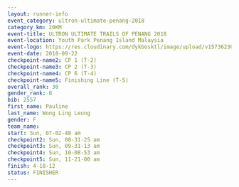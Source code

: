 ```yaml
---
layout: runner-info 
event_category: ultron-ultimate-penang-2018 
category_km: 20KM 
event-title: ULTRON ULTIMATE TRAILS OF PENANG 2018 
event-location: Youth Park Penang Island Malaysia 
event-logo: https://res.cloudinary.com/dykbosktl/image/upload/v1573623002/Logo/ULTRO_2018_LOGO_btp5xw.jpg 
event-date: 2018-09-22 
checkpoint-name2: CP 1 (T-2) 
checkpoint-name3: CP 2 (T-3) 
checkpoint-name4: CP 6 (T-4) 
checkpoint-name5: Finishing Line (T-5) 
overall_rank: 30
gender_rank: 8
bib: 2557
first_name: Pauline
last_name: Wong Ling Leung
gender: F
team_name: 
start: Sun, 07-02-48 am
checkpoint2: Sun, 08-31-25 am
checkpoint3: Sun, 09-31-13 am
checkpoint4: Sun, 10-08-53 am
checkpoint5: Sun, 11-21-00 am
finish: 4-18-12
status: FINISHER
---
```

